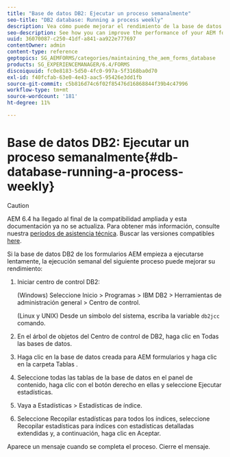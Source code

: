 ```yaml
---
title: "Base de datos DB2: Ejecutar un proceso semanalmente"
seo-title: "DB2 database: Running a process weekly"
description: Vea cómo puede mejorar el rendimiento de la base de datos DB2 de AEM forms.
seo-description: See how you can improve the performance of your AEM forms DB2 database.
uuid: 36070087-c250-41df-a841-aa922e777697
contentOwner: admin
content-type: reference
geptopics: SG_AEMFORMS/categories/maintaining_the_aem_forms_database
products: SG_EXPERIENCEMANAGER/6.4/FORMS
discoiquuid: fc0e8183-5d50-4fc0-997a-5f3168ba0d70
exl-id: f40fcfab-63e0-4e43-aac5-95426e3dd1fb
source-git-commit: c5b816d74c6f02f85476d16868844f39b4c47996
workflow-type: tm+mt
source-wordcount: '181'
ht-degree: 11%

---
```


# Base de datos DB2: Ejecutar un proceso semanalmente{#db-database-running-a-process-weekly}

>[!CAUTION]
>
>AEM 6.4 ha llegado al final de la compatibilidad ampliada y esta documentación ya no se actualiza. Para obtener más información, consulte nuestra [períodos de asistencia técnica](https://helpx.adobe.com/es/support/programs/eol-matrix.html). Buscar las versiones compatibles [here](https://experienceleague.adobe.com/docs/).

Si la base de datos DB2 de los formularios AEM empieza a ejecutarse lentamente, la ejecución semanal del siguiente proceso puede mejorar su rendimiento:

1. Iniciar centro de control DB2:

   (Windows) Seleccione Inicio > Programas > IBM DB2 > Herramientas de administración general > Centro de control.

   (Linux y UNIX) Desde un símbolo del sistema, escriba la variable `db2jcc` comando.

1. En el árbol de objetos del Centro de control de DB2, haga clic en Todas las bases de datos.
1. Haga clic en la base de datos creada para AEM formularios y haga clic en la carpeta Tablas .
1. Seleccione todas las tablas de la base de datos en el panel de contenido, haga clic con el botón derecho en ellas y seleccione Ejecutar estadísticas.
1. Vaya a Estadísticas > Estadísticas de índice.
1. Seleccione Recopilar estadísticas para todos los índices, seleccione Recopilar estadísticas para índices con estadísticas detalladas extendidas y, a continuación, haga clic en Aceptar.

Aparece un mensaje cuando se completa el proceso. Cierre el mensaje.
